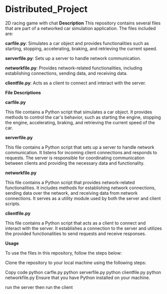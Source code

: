 # Distributed_Project
2D racing game with chat
**Description**
This repository contains several files that are part of a networked car simulation application. The files included are:

**carfile.py**: Simulates a car object and provides functionalities such as starting, stopping, accelerating, braking, and retrieving the current speed.

**serverfile.py**: Sets up a server to handle network communication.

**networkfile.py**: Provides network-related functionalities, including establishing connections, sending data, and receiving data.

**clientfile.py**: Acts as a client to connect and interact with the server.

**File Descriptions**


**carfile.py**


This file contains a Python script that simulates a car object. It provides methods to control the car's behavior, such as starting the engine, stopping the engine, accelerating, braking, and retrieving the current speed of the car.

**serverfile.py**


This file contains a Python script that sets up a server to handle network communication. It listens for incoming client connections and responds to requests. The server is responsible for coordinating communication between clients and providing the necessary data and functionality.

**networkfile.py**


This file contains a Python script that provides network-related functionalities. It includes methods for establishing network connections, sending data over the network, and receiving data from network connections. It serves as a utility module used by both the server and client scripts.

**clientfile.py**


This file contains a Python script that acts as a client to connect and interact with the server. It establishes a connection to the server and utilizes the provided functionalities to send requests and receive responses.

**Usage**


To use the files in this repository, follow the steps below:

Clone the repository to your local machine using the following steps:

Copy code
python carfle.py
python serverfile.py
python clientfile.py
python networkfile.py
Ensure that you have Python installed on your machine.

run the server then run the client
